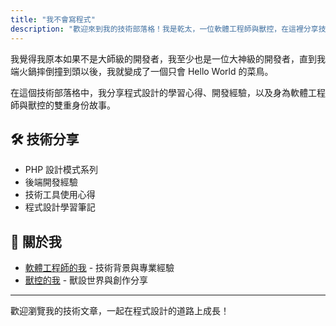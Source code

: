 ```yaml
---
title: "我不會寫程式"
description: "歡迎來到我的技術部落格！我是乾太，一位軟體工程師與獸控，在這裡分享技術文章、程式設計心得，以及我的雙重身份故事。"
---
```


我覺得我原本如果不是大師級的開發者，我至少也是一位大神級的開發者，直到我端火鍋摔倒撞到頭以後，我就變成了一個只會 Hello World 的菜鳥。

在這個技術部落格中，我分享程式設計的學習心得、開發經驗，以及身為軟體工程師與獸控的雙重身份故事。

## 🛠️ 技術分享
- PHP 設計模式系列
- 後端開發經驗
- 技術工具使用心得
- 程式設計學習筆記

## 🦊 關於我
- [軟體工程師的我](/engineer/) - 技術背景與專業經驗
- [獸控的我](/furry/) - 獸設世界與創作分享

---

歡迎瀏覽我的技術文章，一起在程式設計的道路上成長！